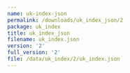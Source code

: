 ```yaml
---
name: uk-index-json
permalink: /downloads/uk_index_json/2
package: uk_index
title: uk_index_json
filename: uk_index.json
version: '2'
full_version: '2'
file: /data/uk_index/2/uk_index.json
---
```

